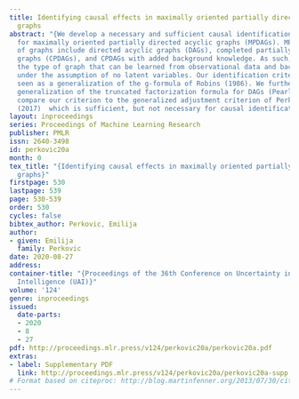 ```yaml
---
title: Identifying causal effects in maximally oriented partially directed acyclic
  graphs
abstract: "{We develop a necessary and sufficient causal identification criterion
  for maximally oriented partially directed acyclic graphs (MPDAGs). MPDAGs as a class
  of graphs include directed acyclic graphs (DAGs), completed partially directed acyclic
  graphs (CPDAGs), and CPDAGs with added background knowledge. As such, they represent
  the type of graph that can be learned from observational data and background knowledge
  under the assumption of no latent variables. Our identification criterion can be
  seen as a generalization of the g-formula of Robins (1986). We further obtain a
  generalization of the truncated factorization formula for DAGs (Pearl, 2009) and
  compare our criterion to the generalized adjustment criterion of Perkovic et al.
  (2017)  which is sufficient, but not necessary for causal identification.}"
layout: inproceedings
series: Proceedings of Machine Learning Research
publisher: PMLR
issn: 2640-3498
id: perkovic20a
month: 0
tex_title: "{Identifying causal effects in maximally oriented partially directed acyclic
  graphs}"
firstpage: 530
lastpage: 539
page: 530-539
order: 530
cycles: false
bibtex_author: Perkovic, Emilija
author:
- given: Emilija
  family: Perkovic
date: 2020-08-27
address: 
container-title: "{Proceedings of the 36th Conference on Uncertainty in Artificial
  Intelligence (UAI)}"
volume: '124'
genre: inproceedings
issued:
  date-parts:
  - 2020
  - 8
  - 27
pdf: http://proceedings.mlr.press/v124/perkovic20a/perkovic20a.pdf
extras:
- label: Supplementary PDF
  link: http://proceedings.mlr.press/v124/perkovic20a/perkovic20a-supp.pdf
# Format based on citeproc: http://blog.martinfenner.org/2013/07/30/citeproc-yaml-for-bibliographies/
---
```

